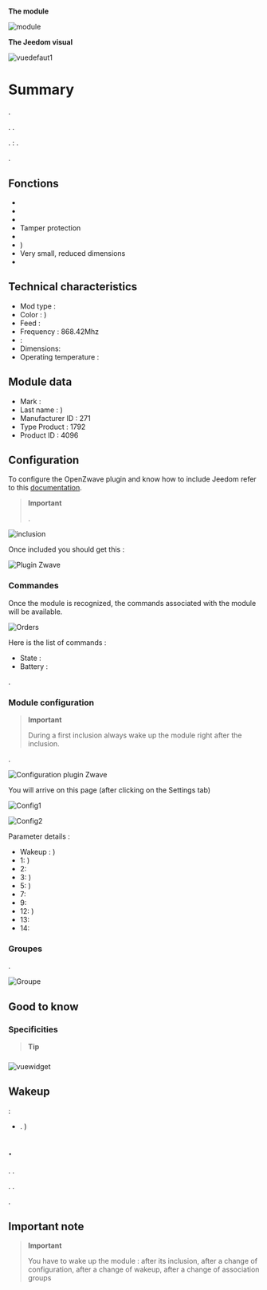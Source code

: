 # 

**The module**

![module](images/fibaro.fgk101-DS18B20/module.jpg)

**The Jeedom visual**

![vuedefaut1](images/fibaro.fgk101-DS18B20/vuedefaut1.jpg)

# Summary

.

. .

.  : .

.

## Fonctions

-   
-   
-   
-   Tamper protection
-   
-   )
-   Very small, reduced dimensions
-   

## Technical characteristics

-   Mod type : 
-   Color : )
-   Feed : 
-   Frequency : 868.42Mhz
-    : 
-   Dimensions: 
-   Operating temperature : 

## Module data

-   Mark : 
-   Last name : )
-   Manufacturer ID : 271
-   Type Product : 1792
-   Product ID : 4096

## Configuration

To configure the OpenZwave plugin and know how to include Jeedom refer to this [documentation](https://doc.jeedom.com/en_US/plugins/automation%20protocol/openzwave/).

> **Important**
>
> .

![inclusion](images/fibaro.fgk101-DS18B20/inclusion.jpg)

Once included you should get this :

![Plugin Zwave](images/fibaro.fgk101-DS18B20/information.jpg)

### Commandes

Once the module is recognized, the commands associated with the module will be available.

![Orders](images/fibaro.fgk101-DS18B20/commandes.jpg)

Here is the list of commands :

-   State : 
-   Battery : 

.

### Module configuration

> **Important**
>
> During a first inclusion always wake up the module right after the inclusion.

.

![Configuration plugin Zwave](images/plugin/bouton_configuration.jpg)

You will arrive on this page (after clicking on the Settings tab)

![Config1](images/fibaro.fgk101-DS18B20/config1.jpg)

![Config2](images/fibaro.fgk101-DS18B20/config2.jpg)

Parameter details :

-   Wakeup : )
-   1: )
-   2: 
-   3: )
-   5: )
-   7: 
-   9: 
-   12: )
-   13: 
-   14: 

### Groupes

.

![Groupe](images/fibaro.fgk101-DS18B20/groupe.jpg)

## Good to know

### Specificities

> **Tip**
>
> 

### 

![vuewidget](images/fibaro.fgk101-DS18B20/vuewidget.jpg)

## Wakeup

 :

-   . )

## .

. .

. .

.

## Important note

> **Important**
>
> You have to wake up the module : after its inclusion, after a change of configuration, after a change of wakeup, after a change of association groups
